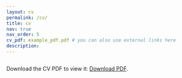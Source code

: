```yaml
---
layout: cv
permalink: /cv/
title: cv
nav: true
nav_order: 5
cv_pdf: example_pdf.pdf # you can also use external links here
description:
---
```

<div style="display: flex; justify-content: center;">
<object data="/assets/pdf/Christianson_cv.pdf" width="100%" height="1000" type='application/pdf'/><p>Download the CV PDF to view it:
  <a href="/assets/pdf/Christianson_cv.pdf">Download PDF</a>.</p></object>
</div>
